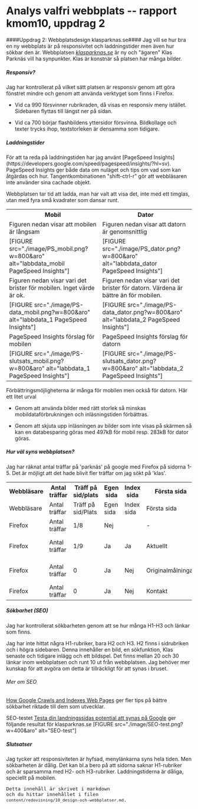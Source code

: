 Analys valfri webbplats --  rapport kmom10, uppdrag 2
=========================

####Uppdrag 2: Webbplatsdesign klasparknas.se####
Jag vill se hur bra en ny webbplats är på responsivitet och laddningstider men även hur sökbar den är.
Webbplatsen [*klasparknas.se*](https://klasparknas.se/) är ny och "ägaren" Klas Parknäs vill ha synpunkter. Klas är konstnär så platsen har många bilder.


<h5>Responsiv?</h5>
Jag har kontrollerat på vilket sätt platsen är responsiv genom att göra fönstret mindre och genom att använda verktyget som finns i Firefox.

* Vid ca 990 försvinner rubrikraden, då visas en responsiv meny istället. Sidebaren flyttas till längst ner på sidan.

* Vid ca 700 börjar flashbildens yttersidor försvinna. Bildkollage och texter trycks ihop, textstorleken är densamma som tidigare.

<h5>Laddningstider</h5>
För att ta reda på laddningstiden har jag använt [PageSpeed Insights](https://developers.google.com/speed/pagespeed/insights/?hl=sv). PageSpeed Insights ger både data om nuläget och tips om vad som kan åtgärdas och hur. Tangentkombinationen "shift-ctrl-r" gör att webbläsaren inte använder sina cachade objekt.

Webbplatsen tar tid att ladda, man har valt att visa det, inte med ett timglas, utan med fyra små kvadrater som dansar runt.


<table>
    <tbody style="font-size: medium;">
    <tr>
        <th>Mobil</th>
        <th>Dator</th>
        <tr>
            <td>Figuren nedan visar att mobilen är långsam</td>
            <td>Figuren nedan visar att datorn är genomsnittlig</td>
        </tr>
    </tr><tr>
        <td>[FIGURE src="./image/PS_mobil.png?w=800&aro" alt="labbdata_mobil PageSpeed Insights"]</td>
        <td>[FIGURE src="./image/PS_dator.png?w=800&aro" alt="labbdata_dator PageSpeed Insights"]</td>
    </tr>
    <tr>
        <td>Figuren nedan visar vari det brister för mobilen. Inget värde är ok.</td>
        <td>Figuren nedan visar vari det brister för datorn. Värdena är bättre än för mobilen.</td>
    </tr>
    <tr>
        <td>[FIGURE src="./image/PS-data_mobil.png?w=800&aro" alt="labbdata_1 PageSpeed Insights"]</td>
        <td>[FIGURE src="./image/PS-data_dator.png?w=800&aro" alt="labbdata_2 PageSpeed Insights"]</td>
    </tr>
    <tr>
        <td>PageSpeed Insights förslag för mobilen</td>
        <td>PageSpeed Insights förslag för datorn</td>
    </tr>
    <tr>
        <td>[FIGURE src="./image/PS-slutsats_mobil.png?w=800&aro" alt="labbdata_1 PageSpeed Insights"]</td>
        <td>[FIGURE src="./image/PS-slutsats_dator.png?w=800&aro" alt="labbdata_2 PageSpeed Insights"]</td>
    </tr>
</table>

Förbättringsmöjligheterna är många för mobilen men också för datorn. Här ett litet urval

* Genom att använda bilder med rätt storlek så minskas mobildataförbrukningen och inläsningstiden förbättras.

* Genom att skjuta upp inläsningen av bilder som inte visas på skärmen så kan en databesparing göras med 497kB för mobil resp. 283kB för dator göras.

<h5>Hur väl syns webbplatsen?</h5>

Jag har räknat antal träffar på 'parknäs' på google med Firefox på sidorna 1-5. Det är möjligt att det hade blivit fler träffar om jag sökt på 'klas'.
<table class="antHits">
    <tbody style="font-size: medium;">
    <tr>
        <th>Webbläsare</th><th>Antal träffar</th><th>Träff på sid/plats</th><th>Egen sida</th><th>Index sida</th>
        <th>Första sida</th><th>Rubrik</th>
    </tr>
    <tr>
        <td>Webbläsare</td><td>Antal träffar</td><td>Träff på sid/Plats</td><td>Egen sida</td><td>Index sida</td>
        <td>Första sida</td><td>Rubrik</td>
    </tr>
    <tr>
        <td>Firefox</td><td>Antal träffar</td><td>1/8</td><td>Nej</td><td></td><td>-</td><td>-</td><td></td>
    </tr>
    <tr>
        <td>Firefox</td><td>Antal träffar</td><td>1/9</td><td>Ja</td><td>Ja</td><td>Aktuellt</td><td>6 st H2, 1 st H3</td>
    </tr>
    <tr>
        <td>Firefox</td><td>Antal träffar</td><td>0</td><td>Ja</td><td>Nej</td><td>Originalmålningar</td><td>6 st H2, 5 st H3</td>
    </tr>
    <tr>
        <td>Firefox</td><td>Antal träffar</td><td>0</td><td>Ja</td><td>Nej</td><td>Kontakt</td><td>7 st H2</td>
    </tr>
</table>
<h5>Sökbarhet (SEO)</h5>

Jag har kontrollerat sökbarheten genom att se hur många H1-H3 och länkar som finns.

Jag har inte hittat några H1-rubriker, bara H2 och H3. H2 finns i sidrubriken och i högra sidebaren. Denna innehåller en bild, en sökfunktion, Klas senaste och tidigare inlägg och ett bildspel. Det finns mellan 20 och 30 länkar inom webbplatsen och runt 10 ut från webbplatsen. Jag behöver mer kunskap för att avgöra om detta är tillräckligt för att synas i bruset.

<h6>Mer om SEO</h6>

[How Google Crawls and Indexes Web Pages](https://www.quicksprout.com/2014/12/19/how-google-crawls-and-indexes-web-pages/?display=wide) ger fler tips på bättre sökbarhet riktade till dem som utvecklar.

SEO-testet [Testa din landningssidas potential att synas på Google](https://www.readydigital.se/seo-byra/) ger följande resultat för klasparknas.se
[FIGURE src="./image/SEO-test.png?w=400&aro" alt="SEO-test"]


<h5>Slutsatser</h5>
Jag tycker att responsiviteten är hyfsad, menylänkarna syns hela tiden. Men sökbarheten är dålig. Det kan bl.a bero på att sidorna saknar H1-rubriker och är sparsamma med H2- och H3-rubriker. Laddningstiderna är dåliga, speciellt på mobilen.


<code style="font-size: small;">Detta innehåll är skrivet i markdown och du hittar innehållet i filen `content/redovisning/10_design-och-webbplatser.md`.</code>
